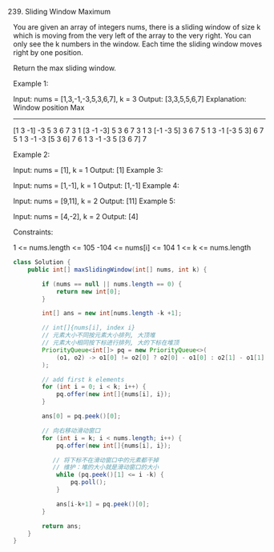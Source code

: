 239. Sliding Window Maximum

You are given an array of integers nums, there is a sliding window of size k which is moving from the very left of the array to the very right. You can only see the k numbers in the window. Each time the sliding window moves right by one position.

Return the max sliding window.

Example 1:

Input: nums = [1,3,-1,-3,5,3,6,7], k = 3
Output: [3,3,5,5,6,7]
Explanation: 
Window position                Max
---------------               -----
[1  3  -1] -3  5  3  6  7       3
 1 [3  -1  -3] 5  3  6  7       3
 1  3 [-1  -3  5] 3  6  7       5
 1  3  -1 [-3  5  3] 6  7       5
 1  3  -1  -3 [5  3  6] 7       6
 1  3  -1  -3  5 [3  6  7]      7

Example 2:

Input: nums = [1], k = 1
Output: [1]
Example 3:

Input: nums = [1,-1], k = 1
Output: [1,-1]
Example 4:

Input: nums = [9,11], k = 2
Output: [11]
Example 5:

Input: nums = [4,-2], k = 2
Output: [4]


Constraints:

1 <= nums.length <= 105
-104 <= nums[i] <= 104
1 <= k <= nums.length

```java
class Solution {
    public int[] maxSlidingWindow(int[] nums, int k) {

        if (nums == null || nums.length == 0) {
            return new int[0];
        }

        int[] ans = new int[nums.length -k +1];

        // int[]{nums[i], index i}
        // 元素大小不同按元素大小排列, 大顶堆
        // 元素大小相同按下标进行排列, 大的下标在堆顶
        PriorityQueue<int[]> pq = new PriorityQueue<>(
            (o1, o2) -> o1[0] != o2[0] ? o2[0] - o1[0] : o2[1] - o1[1]
        );

        // add first k elements
        for (int i = 0; i < k; i++) {
            pq.offer(new int[]{nums[i], i});
        }

        ans[0] = pq.peek()[0];

        // 向右移动滑动窗口
        for (int i = k; i < nums.length; i++) {
            pq.offer(new int[]{nums[i], i});

           // 将下标不在滑动窗口中的元素都干掉
           // 维护：堆的大小就是滑动窗口的大小
            while (pq.peek()[1] <= i -k) {
                pq.poll();
            }

            ans[i-k+1] = pq.peek()[0];
        }

        return ans;
    }
}
```




